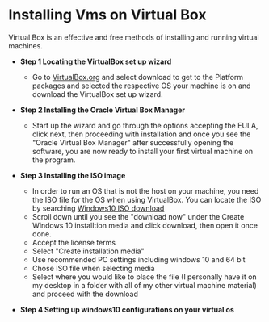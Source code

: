 # Installing Vms on Virtual Box

Virtual Box is an effective and free methods of installing and running virtual machines.
 
-  <b> Step 1 Locating the VirtualBox set up wizard  </b>

     -   Go to [VirtualBox.org](https://www.virtualbox.org/) and select download to get to the Platform packages and selected the respective OS your machine is on and download the VirtualBox set up wizard.
 
- <b> Step 2 Installing the Oracle Virtual Box Manager</b>
    - Start up the wizard and go through the options accepting the EULA, click next, then proceeding with installation and once you see the "Oracle Virtual Box Manager" after successfully opening the software, you are now ready to install your first virtual machine on the program.
 
- <b> Step 3 Installing the ISO image</b>
   - In order to run an OS that is not the host on your machine, you need the ISO file for the OS when using VirtualBox. You can locate the ISO by searching [Windows10 ISO download](https://www.microsoft.com/en-us/software-download/windows10?msockid=2caccc00ea4761a20775d9aaeb3c60ba)
   - Scroll down until you see the "download now" under the Create Windows 10 installtion media and click download, then open it once done.
   - Accept the license terms
   - Select "Create installation media"
   - Use recommended PC settings including windows 10 and 64 bit
   - Chose ISO file when selecting media
   - Select where you would like to place the file (I personally have it on my desktop in a folder with all of my other virtual machine material) and proceed with the download
     
 - <b> Step 4 Setting up windows10 configurations on your virtual os </b> 
